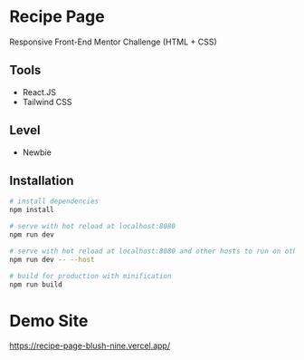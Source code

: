 # Recipe Page

Responsive Front-End Mentor Challenge (HTML + CSS)

## Tools

- React.JS
- Tailwind CSS

## Level

- Newbie

## Installation

```bash
# install dependencies
npm install

# serve with hot reload at localhost:8080
npm run dev

# serve with hot reload at localhost:8080 and other hosts to run on other devices
npm run dev -- --host

# build for production with minification
npm run build
```

# Demo Site

https://recipe-page-blush-nine.vercel.app/
